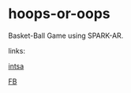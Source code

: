 # hoops-or-oops
Basket-Ball Game using SPARK-AR. 


links:

[intsa](https://www.instagram.com/ar/873739833293055/)

[FB](https://www.facebook.com/fbcameraeffects/tryit/873739833293055/)
